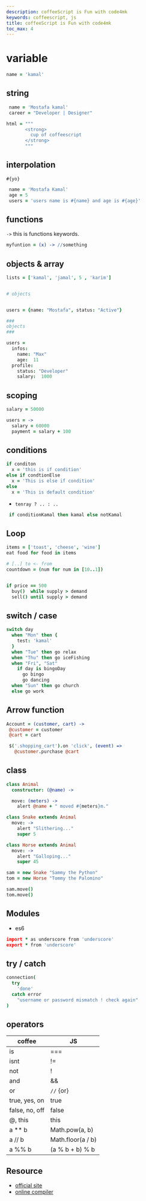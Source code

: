 ```yaml
---
description: coffeeScript is Fun with code4mk
keywords: coffeescript, js
title: coffeeScript is Fun with code4mk
toc_max: 4
---
```


# variable

```coffee
name = 'kamal'
```

## string

```coffee
 name = 'Mostafa kamal'
 career = "Developer | Designer"
```

```coffee
html = """
       <strong>
         cup of coffeescript
       </strong>
       """
```
## interpolation

`#{yo}`

```coffee
 name = 'Mostafa Kamal'
 age = 5
 users = 'users name is #{name} and age is #{age}'
```

## functions

`->` this is functions keywords.

```coffee
myfuntion = (x) -> //something
```

## objects & array

```coffee
lists = ['kamal', 'jamal', 5 , 'karim']


# objects


users = {name: "Mostafa", status: "Active"}

###
objects
###

users =
  infos:
    name: "Max"
    age:  11
  profile:
    status: "Developer"
    salary:  1000
```

## scoping

```coffee
salary = 50000

users = ->
  salary = 60000
  payment = salary + 100

```
##  conditions

```coffee
if conditon
  x = 'this is if condition'
else if condtionElse
  x = 'This is else if condition'
else
  x = 'This is default condition'
```

* `tenray ? .. : ..`

```coffee
 if conditionKamal then kamal else notKamal
```

## Loop

```coffee
items = ['toast', 'cheese', 'wine']
eat food for food in items

# [..] to <- from
countdown = (num for num in [10..1])

```

```coffee

if price == 500
  buy()  while supply > demand
  sell() until supply > demand
```

## switch / case

```coffee
switch day
  when "Mon" then {
    test: 'kamal'
  }
  when "Tue" then go relax
  when "Thu" then go iceFishing
  when "Fri", "Sat"
    if day is bingoDay
      go bingo
      go dancing
  when "Sun" then go church
  else go work

```

## Arrow function

```coffee
Account = (customer, cart) ->
 @customer = customer
 @cart = cart

 $('.shopping_cart').on 'click', (event) =>
   @customer.purchase @cart
```

## class

```coffee
class Animal
  constructor: (@name) ->

  move: (meters) ->
    alert @name + " moved #{meters}m."

class Snake extends Animal
  move: ->
    alert "Slithering..."
    super 5

class Horse extends Animal
  move: ->
    alert "Galloping..."
    super 45

sam = new Snake "Sammy the Python"
tom = new Horse "Tommy the Palomino"

sam.move()
tom.move()
```

## Modules

* es6

```coffee
import * as underscore from 'underscore'
export * from 'underscore'

```

## try / catch

```coffee
connection(
  try
    'done'
  catch error
    "username or password mismatch ! check again"
)
```

## operators

|  coffee |  JS |
|---|---|
| is  |  === |
|isnt| != |
|not|!|
|and|&&|
|or|`//` {or}|
|true, yes, on|true|
|false, no, off|false|
|@, this|this|
|a ** b|Math.pow(a, b)|
|a // b|Math.floor(a / b)|
|a %% b|(a % b + b) % b|

## Resource

* [official site](http://coffeescript.org)
* [online compiler](http://js2.coffee/)

